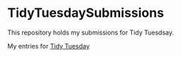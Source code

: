 # TidyTuesdaySubmissions
This repository holds my submissions for Tidy Tuesdsay.

My entries for [Tidy Tuesday](https://github.com/rfordatascience/tidytuesday/blob/master/README.md)
